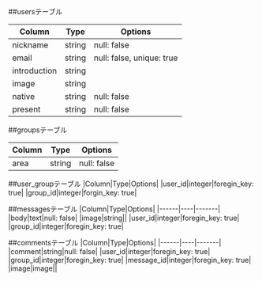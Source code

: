 ##usersテーブル

|Column|Type|Options|
|------|----|-------|
|nickname|string|null: false|
|email|string|null: false, unique: true|
|introduction|string||
|image|string||
|native|string|null: false|
|present|string|null: false|

##groupsテーブル

|Column|Type|Options|
|------|----|-------|
|area|string|null: false|

##user_groupテーブル
|Column|Type|Options|
|user_id|integer|foregin_key: true|
|group_id|integer|forgin_key: true|

##messagesテーブル
|Column|Type|Options|
|------|----|-------|
|body|text|null: false|
|image|string||
|user_id|integer|foregin_key: true|
|group_id|integer|foregin_key: true|

##commentsテーブル
|Column|Type|Options|
|------|----|-------|
|comment|string|null: false|
|user_id|integer|foregin_key: true|
|group_id|integer|foregin_key: true|
|message_id|integer|foregin_key: true|
|image|image||

